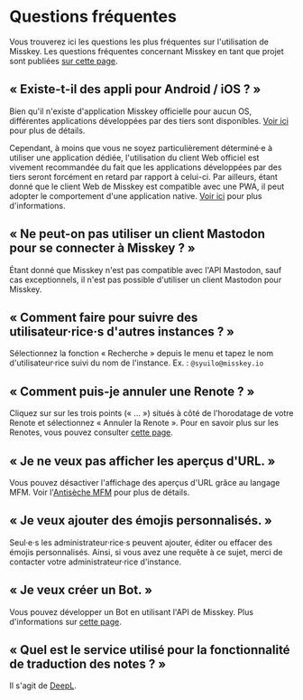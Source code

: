 # Questions fréquentes
Vous trouverez ici les questions les plus fréquentes sur l'utilisation de Misskey. Les questions fréquentes concernant Misskey en tant que projet sont publiées [sur cette page](./misskey).

## « Existe-t-il des appli pour Android / iOS ? »
Bien qu'il n'existe d'application Misskey officielle pour aucun OS, différentes applications développées par des tiers sont disponibles. [Voir ici](./apps) pour plus de détails.

Cependant, à moins que vous ne soyez particulièrement déterminé·e à utiliser une application dédiée, l'utilisation du client Web officiel est vivement recommandée du fait que les applications développées par des tiers seront forcément en retard par rapport à celui-ci. Par ailleurs, étant donné que le client Web de Misskey est compatible avec une PWA, il peut adopter le comportement d'une application native. [Voir ici](todo) pour plus d'informations.

## « Ne peut-on pas utiliser un client Mastodon pour se connecter à Misskey ? »
Étant donné que Misskey n'est pas compatible avec l'API Mastodon, sauf cas exceptionnels, il n'est pas possible d'utiliser un client Mastodon pour Misskey.

## « Comment faire pour suivre des utilisateur·rice·s d'autres instances ? »
Sélectionnez la fonction « Recherche » depuis le menu et tapez le nom d'utilisateur·rice suivi du nom de l'instance. Ex. : `@syuilo@misskey.io`

## « Comment puis-je annuler une Renote ? »
Cliquez sur sur les trois points (« ... ») situés à côté de l'horodatage de votre Renote et sélectionnez « Annuler la Renote ». Pour en savoir plus sur les Renotes, vous pouvez consulter [cette page](../features/note).

## « Je ne veux pas afficher les aperçus d'URL. »
Vous pouvez désactiver l'affichage des aperçus d'URL grâce au langage MFM. Voir l'[Antisèche MFM](/mfm-cheat-sheet) pour plus de détails.

## « Je veux ajouter des émojis personnalisés. »
Seul·e·s les administrateur·rice·s peuvent ajouter, éditer ou effacer des émojis personnalisés. Ainsi, si vous avez une requête à ce sujet, merci de contacter votre administrateur·rice d'instance.

## « Je veux créer un Bot. »
Vous pouvez développer un Bot en utilisant l'API de Misskey. Plus d'informations sur [cette page](../advanced/develop-bot).

## « Quel est le service utilisé pour la fonctionnalité de traduction des notes ? »
Il s'agit de [DeepL](https://www.deepl.com/).
